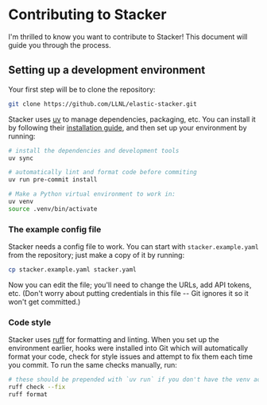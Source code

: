 # Contributing to Stacker

I'm thrilled to know you want to contribute to Stacker! This document will guide
you through the process.

## Setting up a development environment

Your first step will be to clone the repository:

```bash
git clone https://github.com/LLNL/elastic-stacker.git
```

Stacker uses [uv](https://docs.astral.sh/uv/) to manage dependencies, packaging,
etc. You can install it by following their [installation
guide](https://docs.astral.sh/uv/getting-started/installation/), and then set up
your environment by running:

```bash
# install the dependencies and development tools
uv sync

# automatically lint and format code before commiting
uv run pre-commit install

# Make a Python virtual environment to work in:
uv venv
source .venv/bin/activate
```

### The example config file

Stacker needs a config file to work. You can start with `stacker.example.yaml`
from the repository; just make a copy of it by running:

```bash
cp stacker.example.yaml stacker.yaml
```

Now you can edit the file; you'll need to change the URLs, add API tokens, etc.
(Don't worry about putting credentials in this file -- Git ignores it so it
won't get committed.)

### Code style

Stacker uses [ruff](https://docs.astral.sh/ruff/) for formatting and linting.
When you set up the environment earlier, hooks were installed into Git which
will automatically format your code, check for style issues and attempt to fix
them each time you commit. To run the same checks manually, run:

```bash
# these should be prepended with `uv run` if you don't have the venv active.
ruff check --fix
ruff format
```
